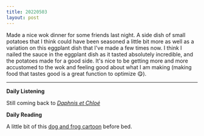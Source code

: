 ```yaml
---
title: 20220503
layout: post
---
```


Made a nice wok dinner for some friends last night. A side dish of small potatoes that I think could have been seasoned a little bit more as well as a variation on this eggplant dish that I've made a few times now. I think I nailed the sauce in the eggplant dish as it tasted absolutely incredible, and the potatoes made for a good side. It's nice to be getting more and more accustomed to the wok and feeling good about what I am making (making food that tastes good is a great function to optimize 😋). 

---

**Daily Listening**

Still coming back to *[Daphnis et Chloé](https://open.spotify.com/album/4cUk5SBk8cchxAbpTvO7VM?si=oC990U8ZRN-W3p3soKk1pQ)*

**Daily Reading**

A little bit of this [dog and frog cartoon](https://niallbreencomics.bigcartel.com/product/happy-warm-feelings) before bed.